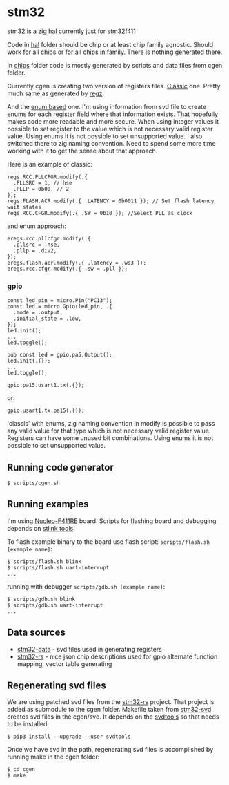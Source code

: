 # stm32

stm32 is a zig hal currently just for stm32f411


Code in [hal](hal.zig) folder should be chip or at least chip family agnostic. Should work for all chips or for all chips in family. There is nothing generated there.

In [chips](chips/stm32f411re.zig) folder code is mostly generated by scripts and data files from cgen folder.

Currently cgen is creating two version of registers files.
[Classic](chips/stm32f411re/registers.zig) one. Pretty much same as generated by [regz](https://github.com/ZigEmbeddedGroup/regz).

And the [enum based](stm32f411re/registers_with_enums.zig) one. I'm using information from svd file to create enums for each register field where that information exists. That hopefully makes code more readable and more secure. When using integer values it possible to set register to the value which is not necessary valid register value. Using enums it is not possible to set unsupported value. I also switched there to zig naming convention. Need to spend some more time working with it to get the sense about that approach.

Here is an example of classic:
```zig
regs.RCC.PLLCFGR.modify(.{
  .PLLSRC = 1, // hse
  .PLLP = 0b00, // 2
});                
regs.FLASH.ACR.modify(.{ .LATENCY = 0b0011 }); // Set flash latency wait states
regs.RCC.CFGR.modify(.{ .SW = 0b10 }); //Select PLL as clock      
```
and enum approach:
```zig
eregs.rcc.pllcfgr.modify(.{
  .pllsrc = .hse,
  .pllp = .div2,
});
eregs.flash.acr.modify(.{ .latency = .ws3 });
eregs.rcc.cfgr.modify(.{ .sw = .pll });
```

### gpio

<!--
gpio no checking wether alternate function exists
no checking wether port/pin exists
zig naming
-->

```
const led_pin = micro.Pin("PC13");
const led = micro.Gpio(led_pin, .{
  .mode = .output,
  .initial_state = .low,
});
led.init();
...
led.toggle();
```

```
pub const led = gpio.pa5.Output();
led.init(.{});
...
led.toggle();
```

```
gpio.pa15.usart1.tx(.{});
```
or:
```
gpio.usart1.tx.pa15(.{});
```

'classis'
with enums, zig naming convention
in modify is possible to pass any valid value for that type which is not necessary valid register value. Registers can have some unused bit combinations. Using enums it is not possible to set unsupported value. 

## Running code generator

```
$ scripts/cgen.sh
```

## Running examples

I'm using [Nucleo-F411RE](https://www.st.com/en/evaluation-tools/nucleo-f411re.html) board. Scripts for flashing board and debugging depends on [stlink tools](https://github.com/stlink-org/stlink). 

To flash example binary to the board use flash script: `scripts/flash.sh [example name]`:
```
$ scripts/flash.sh blink
$ scripts/flash.sh uart-interrupt
...
```

running with debugger `scripts/gdb.sh [example name]`:
```
$ scripts/gdb.sh blink
$ scripts/gdb.sh uart-interrupt
...
```

## Data sources 

* [stm32-data](https://github.com/embassy-rs/stm32-data) - svd files used in generating registers 
* [stm32-rs](https://github.com/stm32-rs/stm32-rs) - nice json chip descriptions used for gpio alternate function mapping, vector table generating


## Regenerating svd files

We are using patched svd files from the [stm32-rs](https://github.com/stm32-rs/stm32-rs) project. That project is added as submodule to the cgen folder. Makefile taken from [stm32-svd](https://github.com/tinygo-org/stm32-svd) creates svd files in the cgen/svd. It depends on the [svdtools](https://github.com/stm32-rs/svdtools) so that needs to be installed.

```
$ pip3 install --upgrade --user svdtools
```

Once we have svd in the path, regenerating svd files is accomplished by running make in the cgen folder:
```
$ cd cgen
$ make
```
